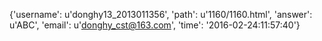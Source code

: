 {'username': u'donghy13_2013011356', 'path': u'1160/1160.html', 'answer': u'ABC', 'email': u'donghy_cst@163.com', 'time': '2016-02-24:11:57:40'}